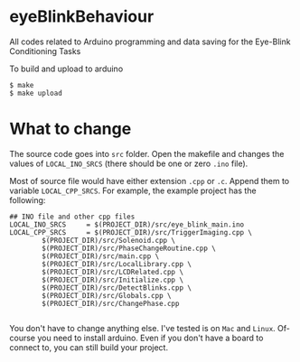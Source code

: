 # eyeBlinkBehaviour

All codes related to Arduino programming and data saving for the Eye-Blink
Conditioning Tasks

To build and upload to arduino   

    $ make 
    $ make upload 

# What to change

The source code goes into `src` folder. Open the makefile and changes the values
of `LOCAL_INO_SRCS` (there should be one or zero `.ino` file). 

Most of source file would have either extension `.cpp` or `.c`. Append them to
variable `LOCAL_CPP_SRCS`. For example, the example project has the following:

~~~~
## INO file and other cpp files
LOCAL_INO_SRCS     = $(PROJECT_DIR)/src/eye_blink_main.ino 
LOCAL_CPP_SRCS     = $(PROJECT_DIR)/src/TriggerImaging.cpp \
		$(PROJECT_DIR)/src/Solenoid.cpp \
		$(PROJECT_DIR)/src/PhaseChangeRoutine.cpp \
		$(PROJECT_DIR)/src/main.cpp \
		$(PROJECT_DIR)/src/LocalLibrary.cpp \
		$(PROJECT_DIR)/src/LCDRelated.cpp \
		$(PROJECT_DIR)/src/Initialize.cpp \
		$(PROJECT_DIR)/src/DetectBlinks.cpp \
		$(PROJECT_DIR)/src/Globals.cpp \
		$(PROJECT_DIR)/src/ChangePhase.cpp 


~~~~

You don't have to change anything else. I've tested is on `Mac` and `Linux`.
Of-course you need to install arduino. Even if you don't have a board to connect
to, you can still build your project.


